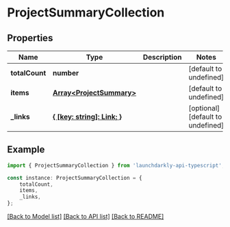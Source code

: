 # ProjectSummaryCollection


## Properties

Name | Type | Description | Notes
------------ | ------------- | ------------- | -------------
**totalCount** | **number** |  | [default to undefined]
**items** | [**Array&lt;ProjectSummary&gt;**](ProjectSummary.md) |  | [default to undefined]
**_links** | [**{ [key: string]: Link; }**](Link.md) |  | [optional] [default to undefined]

## Example

```typescript
import { ProjectSummaryCollection } from 'launchdarkly-api-typescript';

const instance: ProjectSummaryCollection = {
    totalCount,
    items,
    _links,
};
```

[[Back to Model list]](../README.md#documentation-for-models) [[Back to API list]](../README.md#documentation-for-api-endpoints) [[Back to README]](../README.md)
